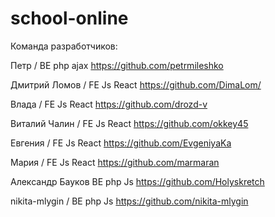 # school-online

Команда разработчиков:


Петр	/	    	  BE 	php ajax	https://github.com/petrmileshko

Дмитрий Ломов /	FE	Js React	https://github.com/DimaLom/

Влада			    / FE	Js React	https://github.com/drozd-v

Виталий Чалин	/ FE	Js React	https://github.com/okkey45

Евгения			  / FE	Js React	https://github.com/EvgeniyaKa

Мария			    / FE	Js React	https://github.com/marmaran

Александр Бауков BE php Js    https://github.com/Holyskretch

nikita-mlygin / BE php Js     https://github.com/nikita-mlygin
